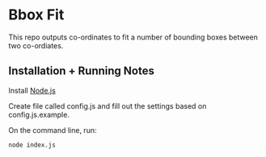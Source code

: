 # Bbox Fit

This repo outputs co-ordinates to fit a number of bounding boxes between two co-ordiates.

## Installation + Running Notes

Install [Node.js](https://nodejs.org/en/)

Create file called config.js and fill out the settings based on config.js.example.

On the command line, run:<br> 
```
node index.js
```
